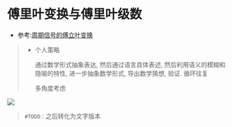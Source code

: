 # 傅里叶变换与傅里叶级数

- 参考:[周期信号的傅立叶变换](https://zhuanlan.zhihu.com/p/36277347)

> - 个人策略
>
>   通过数学形式抽象表达, 然后通过语言具体表述, 然后利用语义的模糊和隐喻的特性, 进一步抽象数学形式, 导出数学猜想, 验证. 循环往复
>
>   多角度考虑

![](assets/main_f.png)

> `#TODO` : 之后转化为文字版本

